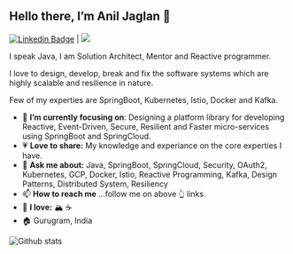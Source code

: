 ## Hello there, I’m Anil Jaglan 👋

 [![Linkedin Badge](https://img.shields.io/badge/-Anil%20Jaglan-blue?style=flat-square&logo=Linkedin&logoColor=white&link=https://www.linkedin.com/in/aniljaglan/)](https://www.linkedin.com/in/aniljaglan/)
 | <img src="https://visitor-badge.glitch.me/badge?page_id=anil-jaglan.anil-jaglan"/>

I speak Java, I am Solution Architect, Mentor and Reactive programmer. 
<p>I love to design, develop, break and fix the software systems which are highly scalable and resilience in nature.</p>
<p>Few of my experties are SpringBoot, Kubernetes, Istio, Docker and Kafka.</p>

- :dart: <b>I’m currently focusing on</b>: Designing a platform library for developing Reactive, Event-Driven, Secure, Resilient and Faster micro-services using SpringBoot and SpringCloud.
- :heartpulse: <b>Love to share:</b> My knowledge and experiance on the core experties I have.
- :speech_balloon: <b>Ask me about:</b> Java, SpringBoot, SpringCloud, Security, OAuth2, Kubernetes, GCP, Docker, Istio, Reactive Programming, Kafka, Design Patterns, Distributed System, Resiliency
- :mailbox: <b>How to reach me</b> ...follow me on above :point_up_2: links.
- :revolving_hearts: <b>I love:</b> :mountain_snow: :coffee:
- :house: Gurugram, India

![Github stats](https://github-readme-stats.vercel.app/api?username=anil-jaglan)


<!-- ![ReadMe Card](https://github-readme-stats.vercel.app/api/pin/?username=anil-jaglan&repo=cxsearch) -->

